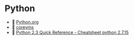 # Python

- :link: [Python.org](https://www.python.org/)
- :link: [coreyms](http://coreyms.com/)
- :link: [Python 2.3 Quick Reference - Cheatsheet python 2.7.15](https://github.com/macknilan/Cuaderno/blob/master/Python/Python_2.3_Quick_Referenc-echeatsheet_2.7.15)


